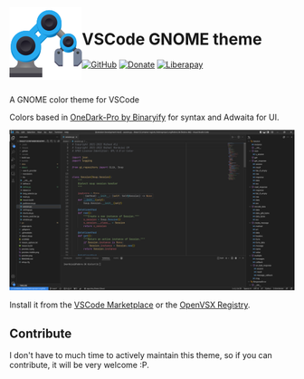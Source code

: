 <img src="https://raw.githubusercontent.com/rafaelmardojai/vscode-gnome-theme/master/icon.png" alt="VS Code GNOME theme" width="128" height="128" align="left"/>

# VSCode GNOME theme

[![GitHub](https://img.shields.io/github/license/rafaelmardojai/firefox-gnome-theme.svg)](https://github.com/rafaelmardojai/vscode-gnome-theme/blob/master/LICENSE)
[![Donate](https://img.shields.io/badge/PayPal-Donate-gray.svg?style=flat&logo=paypal&colorA=0071bb&logoColor=fff)](https://paypal.me/RafaelMardojaiCM)
[![Liberapay](https://img.shields.io/liberapay/receives/rafaelmardojai.svg?logo=liberapay)](https://liberapay.com/rafaelmardojai/donate)

<br>

A GNOME color theme for VSCode

Colors based in [OneDark-Pro by Binaryify](https://github.com/Binaryify/OneDark-Pro) for syntax and Adwaita for UI.

![Screenshot of the theme](screenshot.png)

Install it from the [VSCode Marketplace](https://marketplace.visualstudio.com/items?itemName=rafaelmardojai.vscode-gnome-theme) or the [OpenVSX Registry](https://open-vsx.org/extension/rafaelmardojai/vscode-gnome-theme).

## Contribute
I don't have to much time to actively maintain this theme, so if you can contribute, it will be very welcome :P.
